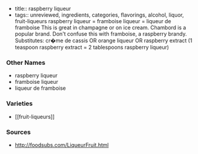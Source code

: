 - title:: raspberry liqueur
- tags:: unreviewed, ingredients, categories, flavorings, alcohol, liquor, fruit-liqueurs
raspberry liqueur = framboise liqueur = liqueur de framboise This is great in champagne or on ice cream. Chambord is a popular brand. Don't confuse this with framboise, a raspberry brandy. Substitutes: cr�me de cassis OR orange liqueur OR raspberry extract (1 teaspoon raspberry extract = 2 tablespoons raspberry liqueur)

### Other Names

* raspberry liqueur
* framboise liqueur
* liqueur de framboise

### Varieties

* [[fruit-liqueurs]]

### Sources
* http://foodsubs.com/LiqueurFruit.html
